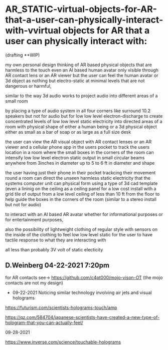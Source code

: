 # AR_STATIC-virtual-objects-for-AR-that-a-user-can-physically-interact-with-vvirtual objects for AR that a user can physically interact with:

(drafting **WIP)

my own personal design thinking of AR based physical objects that are harmless to the touch even an AI based human avatar only visible through AR contact lens or an AR viewer
but the user can feel the human avatar or 3d object as nothing but electro-static at minimal levels that are not dangerous or harmful,

similar to the way 3d audio works to project audio into different areas of a small room

by placing a type of audio system in all four corners like surround 10.2 speakers but not for audio but for low low level electron-discharge to create concentrated levels of low low level static electricity into directed areas of a room with physical shape of either a human being or a 3d physical object either as small as a bar of soap or as large as a full size desk

the user can view the AR visual object with AR contact lenses or an AR viewer and a cellular phone app in the users pocket to track the users location in a room where the small boxes in the corners of the room can intensify low low level electron static output in small circular beams anywhere from 3inches in diameter up to 5 to 6 ft in diameter and shape

the user having just their phone in their pocket trackcing their movement round a room can direct the unseen harmless static electricity that the systems computer unit can physical form using a type of 3d cad template (even a lininig on the ceiling as a ceiling panel for a low cost install with a grid tile of output from a low level ceiling of less than 10 ft from the floor to help guide the boxes in the corners of the room (similar to a stereo install but not for audio)


to interact with an AI based AR avatar whether for informational purposes or for entertainment purposes,


also the possibility of lightweight clothing of regular style with sensors on the inside of the clothing to feel low low level static for the user to have tactile response to what they are interacting with 


all less than probably 3V volt of static electicity

D.Weinberg
04-22-2021 7:20pm
--------------------------------------------------------------------------------------------------------------------------------------------------------------------














for AR contacts see-> https://github.com/c4pt000/mojo-vison-OT (the mojo contacts are not my design)







* 09-22-2021
Noticing similar technology involving air jets and visual holograms

https://futurism.com/scientists-holograms-touch/amp

https://qz.com/584704/japanese-scientists-have-created-a-new-type-of-hologram-that-you-can-actually-feel/



09-28-2021

https://www.inverse.com/science/touchable-holograms
